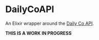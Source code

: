 # DailyCoAPI

An Elixir wrapper around the [Daily Co API](https://docs.daily.co/reference).

**THIS IS A WORK IN PROGRESS**
